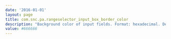 ```yaml
---
date: '2016-01-01'
layout: page
title: com.snc.pa.rangeselector_input_box_border_color
description: "Background color of input fields. Format: hexadecimal. Default: #666666"
value: #666666 
---
```

